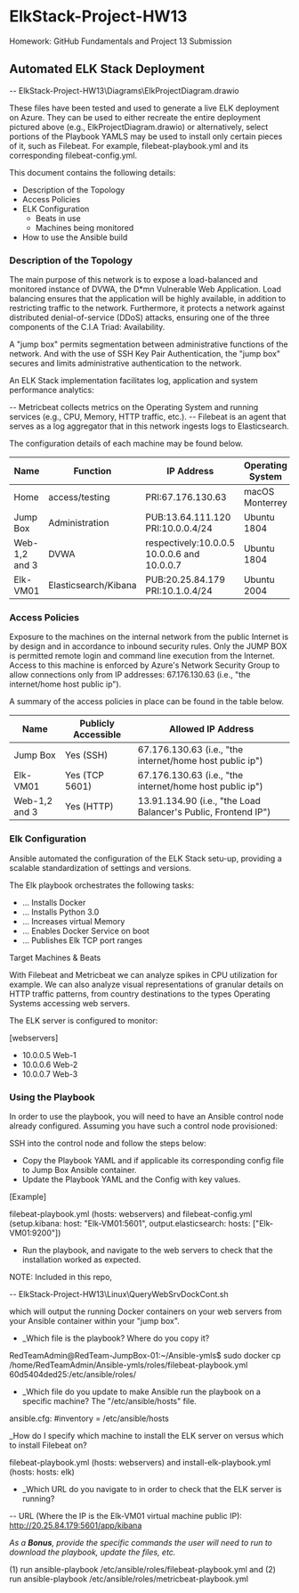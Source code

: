 # ElkStack-Project-HW13
Homework: GitHub Fundamentals and Project 13 Submission

## Automated ELK Stack Deployment

-- ElkStack-Project-HW13\Diagrams\ElkProjectDiagram.drawio

These files have been tested and used to generate a live ELK deployment on Azure. They can be used to either recreate the entire deployment pictured above (e.g., ElkProjectDiagram.drawio) or alternatively, select portions of the Playbook YAMLS may be used to install only certain pieces of it, such as Filebeat. For example, filebeat-playbook.yml and its corresponding filebeat-config.yml.

This document contains the following details:

- Description of the Topology
- Access Policies
- ELK Configuration
  - Beats in use
  - Machines being monitored
- How to use the Ansible build

### Description of the Topology

The main purpose of this network is to expose a load-balanced and monitored instance of DVWA, the D*mn Vulnerable Web Application. Load balancing ensures that the application will be highly available, in addition to restricting traffic to the network. Furthermore, it protects a network against distributed denial-of-service (DDoS) attacks, ensuring one of the three components of the C.I.A Triad: Availability.

A "jump box" permits segmentation between administrative functions of the network. And with the use of SSH Key Pair Authentication, the "jump box" secures and limits administrative authentication to the network.

An ELK Stack implementation facilitates log, application and system performance analytics:

-- Metricbeat collects metrics on the Operating System and running services (e.g., CPU, Memory, HTTP traffic, etc.).
-- Filebeat is an agent that serves as a log aggregator that in this network ingests logs to Elasticsearch.

The configuration details of each machine may be found below.

| Name          | Function             | IP Address                                   | Operating System | Virtual Network |
|---------------|----------------------|----------------------------------------------|------------------|-----------------|
| Home          | access/testing       | PRI:67.176.130.63                            | macOS Monterrey  | not applicable  |
| Jump Box      | Administration       | PUB:13.64.111.120 PRI:10.0.0.4/24            | Ubuntu 1804      | RedTeam         |
| Web-1,2 and 3 | DVWA                 | respectively:10.0.0.5  10.0.0.6 and 10.0.0.7 | Ubuntu 1804      | RedTeam         |
| Elk-VM01      | Elasticsearch/Kibana | PUB:20.25.84.179 PRI:10.1.0.4/24             | Ubuntu 2004      | ElkStack        |

### Access Policies

Exposure to the machines on the internal network from the public Internet is by design and in accordance to inbound security rules. Only the JUMP BOX is permitted remote login and command line execution from the Internet. Access to this machine is enforced by Azure's Network Security Group to allow connections only from IP addresses: 67.176.130.63 (i.e., "the internet/home host public ip"). 

A summary of the access policies in place can be found in the table below.

| Name          | Publicly Accessible | Allowed IP Address                                             |
|---------------|---------------------|----------------------------------------------------------------|
| Jump Box      | Yes (SSH)           | 67.176.130.63 (i.e., "the internet/home host public ip")       |
| Elk-VM01      | Yes (TCP 5601)      | 67.176.130.63 (i.e., "the internet/home host public ip")       |
| Web-1,2 and 3 | Yes (HTTP)          | 13.91.134.90 (i.e., "the Load Balancer's Public, Frontend IP") |

### Elk Configuration

Ansible automated the configuration of the ELK Stack setu-up, providing a scalable standardization of settings and versions.

The Elk playbook orchestrates the following tasks:

- ... Installs Docker
- ... Installs Python 3.0
- ... Increases virtual Memory
- ... Enables Docker Service on boot
- ... Publishes Elk TCP port ranges

Target Machines & Beats

With Filebeat and Metricbeat we can analyze spikes in CPU utilization for example. We can also analyze visual representations of granular details on HTTP traffic patterns, from country destinations to the types Operating Systems accessing web servers.

The ELK server is configured to monitor:

[webservers]

- 10.0.0.5 Web-1
- 10.0.0.6 Web-2
- 10.0.0.7 Web-3

### Using the Playbook
In order to use the playbook, you will need to have an Ansible control node already configured. Assuming you have such a control node provisioned:

SSH into the control node and follow the steps below:

- Copy the Playbook YAML and if applicable its corresponding config file to Jump Box Ansible container.
- Update the Playbook YAML and the Config with key values.

[Example]

filebeat-playbook.yml (hosts: webservers)
and
filebeat-config.yml (setup.kibana: host: "Elk-VM01:5601", output.elasticsearch: hosts: ["Elk-VM01:9200"])

- Run the playbook, and navigate to the web servers to check that the installation worked as expected.

NOTE: Included in this repo,

-- ElkStack-Project-HW13\Linux\QueryWebSrvDockCont.sh

which will output the running Docker containers on your web servers from your Ansible container within your "jump box".

- _Which file is the playbook? Where do you copy it?

RedTeamAdmin@RedTeam-JumpBox-01:~/Ansible-ymls$ sudo docker cp /home/RedTeamAdmin/Ansible-ymls/roles/filebeat-playbook.yml 60d5404ded25:/etc/ansible/roles/

- _Which file do you update to make Ansible run the playbook on a specific machine? The "/etc/ansible/hosts" file.

ansible.cfg: #inventory      = /etc/ansible/hosts

_How do I specify which machine to install the ELK server on versus which to install Filebeat on?

filebeat-playbook.yml (hosts: webservers)
and
install-elk-playbook.yml (hosts: hosts: elk)

- _Which URL do you navigate to in order to check that the ELK server is running?

-- URL (Where the IP is the Elk-VM01 virtual machine public IP): http://20.25.84.179:5601/app/kibana

_As a **Bonus**, provide the specific commands the user will need to run to download the playbook, update the files, etc._

(1) run ansible-playbook /etc/ansible/roles/filebeat-playbook.yml
and
(2) run ansible-playbook /etc/ansible/roles/metricbeat-playbook.yml
